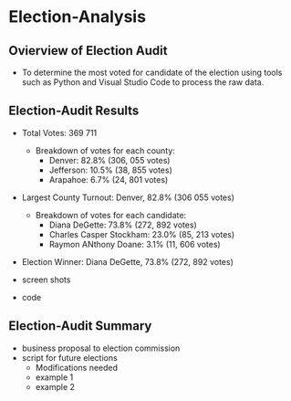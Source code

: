 # Election-Analysis
## Ovierview of Election Audit
* To determine the most voted for candidate of the election using tools such as Python and Visual Studio Code to process the raw data.

## Election-Audit Results
* Total Votes: 369 711
  * Breakdown of votes for each county:
    * Denver: 82.8% (306, 055 votes)
    * Jefferson: 10.5% (38, 855 votes) 
    * Arapahoe: 6.7% (24, 801 votes)
* Largest County Turnout: Denver, 82.8% (306 055 votes)
  * Breakdown of votes for each candidate:
    * Diana DeGette: 73.8% (272, 892 votes)
    * Charles Casper Stockham: 23.0% (85, 213 votes)
    * Raymon ANthony Doane: 3.1% (11, 606 votes)
* Election Winner: Diana DeGette, 73.8% (272, 892 votes)

* screen shots
* code

## Election-Audit Summary
* business proposal to election commission
* script for future elections
   * Modifications needed
   * example 1
   * example 2
